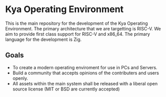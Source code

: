 # Kya Operating Environment
This is the main repository for the development of the Kya Operating Environment.  The primary architecture that we are targetting is RISC-V.  We aim to provide first class support for RISC-V and x86_64.  The primary language for the development is Zig.

## Goals
- To create a modern operating enviroment for use in PCs and Servers.
- Build a community that accepts opinions of the contributers and users openly.
- All assets within the main system shall be released with a liberal open source license (MIT or BSD are currently accepted)
